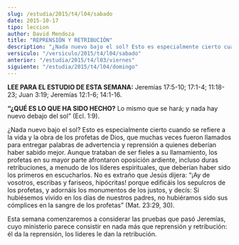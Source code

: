 ```yaml
---
slug: /estudia/2015/t4/l04/sabado
date: 2015-10-17
tipo: leccion
author: David Mendoza
title: "REPRENSIÓN Y RETRIBUCIÓN"
description: "¿Nada nuevo bajo el sol? Esto es especialmente cierto cuando se refiere a la  vida y la obra de los profetas de Dios, que muchas veces fueron llamados para  entregar palabras de advertencia y reprensión a quienes deberían haber sabido  mejor."
versiculo: "/versiculo/2015/t4/l04/sabado"
anterior: "/estudia/2015/t4/l03/viernes"
siguiente: "/estudia/2015/t4/l04/domingo"
---
```


**LEE PARA EL ESTUDIO DE ESTA SEMANA:** Jeremías 17:5-10; 17:1-4; 11:18-23; Juan 3:19; Jeremías 12:1-6; 14:1-16.

**“¿QUÉ ES LO QUE HA SIDO HECHO?** Lo mismo que se hará; y nada hay nuevo debajo del sol” (Ecl. 1:9).

¿Nada nuevo bajo el sol? Esto es especialmente cierto cuando se refiere a la vida y la obra de los profetas de Dios, que muchas veces fueron llamados para entregar palabras de advertencia y reprensión a quienes deberían haber sabido mejor. Aunque trataban de ser fieles a su llamamiento, los profetas en su mayor parte afrontaron oposición ardiente, incluso duras retribuciones, a menudo de los líderes espirituales, que deberían haber sido los primeros en escucharlos. No es extraño que Jesús dijera: “¡Ay de vosotros, escribas y fariseos, hipócritas! porque edificáis los sepulcros de los profetas, y adornáis los monumentos de los justos, y decís: Si hubiésemos vivido en los días de nuestros padres, no hubiéramos sido sus cómplices en la sangre de los profetas” (Mat. 23:29, 30).

Esta semana comenzaremos a considerar las pruebas que pasó Jeremías, cuyo ministerio parece consistir en nada más que reprensión y retribución: él da la reprensión, los líderes le dan la retribución.

